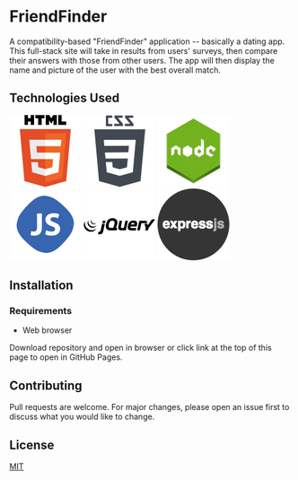 # FriendFinder

A compatibility-based "FriendFinder" application -- basically a dating app. This full-stack site will take in results from users' surveys, then compare their answers with those from other users. The app will then display the name and picture of the user with the best overall match.

## Technologies Used

<img src="https://github.com/kbwats/ReadMe/blob/master/html.png"> <img src="https://github.com/kbwats/ReadMe/blob/master/css.png"> <img src="https://github.com/kbwats/ReadMe/blob/master/node.png">  <img src="https://github.com/kbwats/ReadMe/blob/master/javascript.png"> <img src="https://github.com/kbwats/ReadMe/blob/master/jquery.png"> <img src="https://github.com/kbwats/ReadMe/blob/master/express.png">

## Installation

### Requirements
* Web browser

Download repository and open in browser or click link at the top of this page to open in GitHub Pages.


## Contributing
Pull requests are welcome. For major changes, please open an issue first to discuss what you would like to change.



## License
[MIT](https://choosealicense.com/licenses/mit/)
